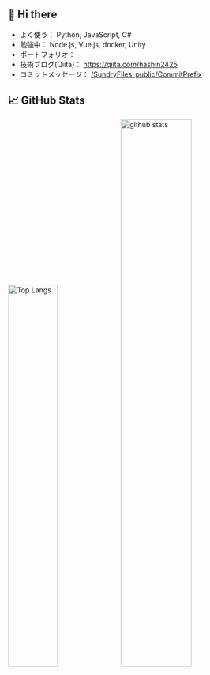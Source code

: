 ## 🌱 Hi there

 - よく使う： Python, JavaScript, C#
 - 勉強中： Node.js, Vue.js, docker, Unity
 - ポートフォリオ： 
 - 技術ブログ(Qiita)： https://qiita.com/hashin2425
  - コミットメッセージ： [/SundryFiles_public/CommitPrefix](https://github.com/hashin2425/SundryFiles_public/tree/main/CommitPrefix)

## 📈 GitHub Stats

<p align="left">
  <img alt="Top Langs" width="44.5%" src="https://github-readme-stats-vercel-wea9.vercel.app/api/top-langs/?username=hashin2425&layout=compact&show_icons=true&hide=jupyter%20notebook" />
  <img alt="github stats" width="53.3%" src="https://github-readme-stats-vercel-wea9.vercel.app/api?username=hashin2425&show_icons=ture&count_private=true" />
</p>

